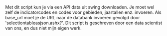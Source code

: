 Met dit script kun je via een API data uit swing downloaden.
Je moet wel zelf de indicatorcodes en codes voor gebieden, jaartallen enz. invoeren.
Als base_url moet je de URL naar de databank invoeren gevolgd door 'selectiontableasjson.ashx?'.
Dit script is geschreven door een data scientist van ons, en dus niet mijn eigen werk. 
